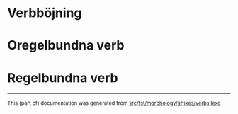 # Verbböjning

# Oregelbundna verb

# Regelbundna verb

* * *

<small>This (part of) documentation was generated from [src/fst/morphology/affixes/verbs.lexc](https://github.com/giellalt/lang-swe/blob/main/src/fst/morphology/affixes/verbs.lexc)</small>
